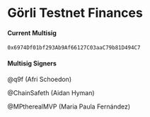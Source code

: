 Görli Testnet Finances 
===

#### Current Multisig 
`0x6974Df01bf293Ab9Af66127C03aaC79b81D494C7`

#### Multisig Signers 

@q9f (Afri Schoedon)

@ChainSafeth (Aidan Hyman)

@MPtherealMVP (Maria Paula Fernández)
